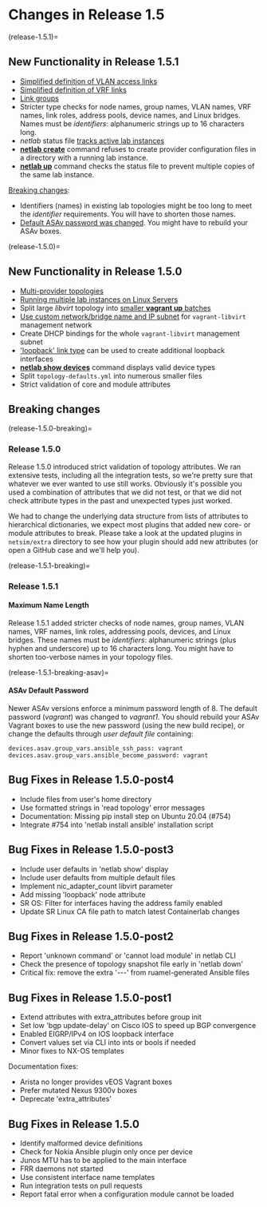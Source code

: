 # Changes in Release 1.5

(release-1.5.1)=
## New Functionality in Release 1.5.1

* [Simplified definition of VLAN access links](module-vlan-creating-access-links)
* [Simplified definition of VRF links](module-vrf-links)
* [Link groups](link-groups)
* Stricter type checks for node names, group names, VLAN names, VRF names, link roles, address pools, device names, and Linux bridges. Names must be *identifiers*: alphanumeric strings up to 16 characters long.
* _netlab_ status file [tracks active lab instances](../netlab/status.md)
* **[netlab create](../netlab/create.md)** command refuses to create provider configuration files in a directory with a running lab instance.
* **[netlab up](../netlab/up.md)** command checks the status file to prevent multiple copies of the same lab instance.

[Breaking changes](release-1.5.1-breaking):

* Identifiers (names) in existing lab topologies might be too long to meet the *identifier* requirements. You will have to shorten those names.
* [Default ASAv password was changed](release-1.5.1-breaking-asav). You might have to rebuild your ASAv boxes.

(release-1.5.0)=
## New Functionality in Release 1.5.0

* [Multi-provider topologies](../providers.md#combining-virtualization-providers)
* [Running multiple lab instances on Linux Servers](../plugins/multilab.md)
* Split large *libvirt* topology into [smaller **vagrant up** batches](../labs/libvirt.md#starting-virtual-machines-in-batches)
* [Use custom network/bridge name and IP subnet](../labs/libvirt.md#libvirt-management-network) for `vagrant-libvirt` management network
* Create DHCP bindings for the whole `vagrant-libvirt` management subnet
* ['loopback' link type](../links.md#loopback-links) can be used to create additional loopback interfaces
* **[netlab show devices](../netlab/show.md)** command displays valid device types
* Split `topology-defaults.yml` into numerous smaller files
* Strict validation of core and module attributes


## Breaking changes

(release-1.5.0-breaking)=
### Release 1.5.0

Release 1.5.0 introduced strict validation of topology attributes. We ran extensive tests, including all the integration tests, so we're pretty sure that whatever we ever wanted to use still works. Obviously it's possible you used a combination of attributes that we did not test, or that we did not check attribute types in the past and unexpected types just worked.

We had to change the underlying data structure from lists of attributes to hierarchical dictionaries, we expect most plugins that added new core- or module attributes to break. Please take a look at the updated plugins in `netsim/extra` directory to see how your plugin should add new attributes (or open a GitHub case and we'll help you).

(release-1.5.1-breaking)=
### Release 1.5.1

#### Maximum Name Length

Release 1.5.1 added stricter checks of node names, group names, VLAN names, VRF names, link roles, addressing pools, devices, and Linux bridges. These names must be *identifiers*: alphanumeric strings (plus hyphen and underscore) up to 16 characters long. You might have to shorten too-verbose names in your topology files.

(release-1.5.1-breaking-asav)=
#### ASAv Default Password

Newer ASAv versions enforce a minimum password length of 8. The default password (*vagrant*) was changed to *vagrant1*. You should rebuild your ASAv Vagrant boxes to use the new password (using the new build recipe), or change the defaults through *user default file* containing:

```
devices.asav.group_vars.ansible_ssh_pass: vagrant
devices.asav.group_vars.ansible_become_password: vagrant
```

## Bug Fixes in Release 1.5.0-post4

* Include files from user's home directory
* Use formatted strings in 'read topology' error messages
* Documentation: Missing pip install step on Ubuntu 20.04 (#754)
* Integrate #754 into 'netlab install ansible' installation script

## Bug Fixes in Release 1.5.0-post3

* Include user defaults in 'netlab show' display
* Include user defaults from multiple default files
* Implement nic_adapter_count libvirt parameter
* Add missing 'loopback' node attribute
* SR OS: Filter for interfaces having the address family enabled 
* Update SR Linux CA file path to match latest Containerlab changes

## Bug Fixes in Release 1.5.0-post2

* Report 'unknown command' or 'cannot load module' in netlab CLI
* Check the presence of topology snapshot file early in 'netlab down'
* Critical fix: remove the extra '---' from ruamel-generated Ansible files

## Bug Fixes in Release 1.5.0-post1

* Extend attributes with extra_attributes before group init
* Set low 'bgp update-delay' on Cisco IOS to speed up BGP convergence
* Enabled EIGRP/IPv4 on IOS loopback interface
* Convert values set via CLI into ints or bools if needed
* Minor fixes to NX-OS templates

Documentation fixes:

* Arista no longer provides vEOS Vagrant boxes
* Prefer mutated Nexus 9300v boxes
* Deprecate 'extra_attributes'

## Bug Fixes in Release 1.5.0

* Identify malformed device definitions
* Check for Nokia Ansible plugin only once per device
* Junos MTU has to be applied to the main interface
* FRR daemons not started
* Use consistent interface name templates
* Run integration tests on pull requests
* Report fatal error when a configuration module cannot be loaded

